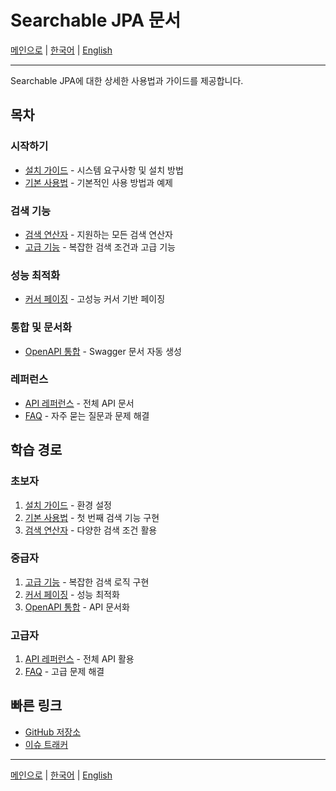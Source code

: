 # Searchable JPA 문서

[메인으로](../../README.md) | [한국어](README.md) | [English](../en/README.md)

---

Searchable JPA에 대한 상세한 사용법과 가이드를 제공합니다.

## 목차

### 시작하기
- [설치 가이드](installation.md) - 시스템 요구사항 및 설치 방법
- [기본 사용법](basic-usage.md) - 기본적인 사용 방법과 예제

### 검색 기능
- [검색 연산자](search-operators.md) - 지원하는 모든 검색 연산자
- [고급 기능](advanced-features.md) - 복잡한 검색 조건과 고급 기능

### 성능 최적화
- [커서 페이징](cursor-pagination.md) - 고성능 커서 기반 페이징

### 통합 및 문서화
- [OpenAPI 통합](openapi-integration.md) - Swagger 문서 자동 생성

### 레퍼런스
- [API 레퍼런스](api-reference.md) - 전체 API 문서
- [FAQ](faq.md) - 자주 묻는 질문과 문제 해결

## 학습 경로

### 초보자
1. [설치 가이드](installation.md) - 환경 설정
2. [기본 사용법](basic-usage.md) - 첫 번째 검색 기능 구현
3. [검색 연산자](search-operators.md) - 다양한 검색 조건 활용

### 중급자
1. [고급 기능](advanced-features.md) - 복잡한 검색 로직 구현
2. [커서 페이징](cursor-pagination.md) - 성능 최적화
3. [OpenAPI 통합](openapi-integration.md) - API 문서화

### 고급자
1. [API 레퍼런스](api-reference.md) - 전체 API 활용
2. [FAQ](faq.md) - 고급 문제 해결

## 빠른 링크

- [GitHub 저장소](https://github.com/simplecore-inc/searchable-jpa)
- [이슈 트래커](https://github.com/simplecore-inc/searchable-jpa/issues)

---

[메인으로](../../README.md) | [한국어](README.md) | [English](../en/README.md) 